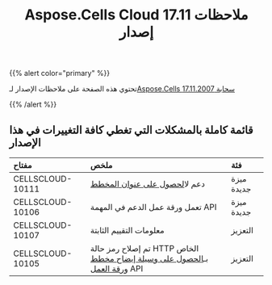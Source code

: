 ﻿---
title: Aspose.Cells Cloud 17.11 ملاحظات إصدار
second_title: Aspose.Cells Cloud Documen
type: docs
url: /ar/aspose-cells-cloud-17-11-release-notes/
aliases: [/aspose-cells-for-cloud-17-11-release-notes/]
description: Aspose.Cells Cloud يدعم Excel لإنشاء وتحويل ودمج وتقسيم وحماية وتشغيل الكائن الداخلي وما إلى ذلك
weight: 10
---
{{% alert color="primary" %}} 

 تحتوي هذه الصفحة على ملاحظات الإصدار لـ[Aspose.Cells سحابة 17.11.2007](https://apireference.aspose.cloud/cells/)

{{% /alert %}} 
## **قائمة كاملة بالمشكلات التي تغطي كافة التغييرات في هذا الإصدار**

|**مفتاح**|**ملخص**|**فئة**|
|:- |:- |:- |
|CELLSCLOUD-10111| دعم ل[الحصول على عنوان المخطط](https://apireference.aspose.cloud/cells/#!/CellsCharts/CellsCharts_GetWorksheetChartTitle)|ميزة جديدة|
|CELLSCLOUD-10106 | تعمل ورقة عمل الدعم في المهمة API|ميزة جديدة|
|CELLSCLOUD-10107|معلومات التقييم الثابتة| التعزيز|
|CELLSCLOUD-10105| تم إصلاح رمز حالة HTTP الخاص بـ[الحصول على وسيلة إيضاح مخطط ورقة العمل](https://apireference.aspose.cloud/cells/#!/CellsCharts/CellsCharts_GetWorksheetChartLegend) API|التعزيز|

